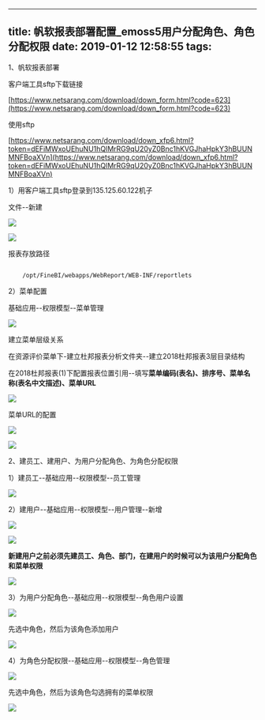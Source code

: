 
---
title: 帆软报表部署配置_emoss5用户分配角色、角色分配权限
date: 2019-01-12 12:58:55
tags:
---

1、帆软报表部署

客户端工具sftp下载链接

[https://www.netsarang.com/download/down_form.html?code=623](https://www.netsarang.com/download/down_form.html?code=623)

使用sftp

[https://www.netsarang.com/download/down_xfp6.html?token=dEFiMWxoUEhuNU1hQlMrRG9qU20yZ0Bnc1hKVGJhaHpkY3hBUUNMNFBoaXVn](https://www.netsarang.com/download/down_xfp6.html?token=dEFiMWxoUEhuNU1hQlMrRG9qU20yZ0Bnc1hKVGJhaHpkY3hBUUNMNFBoaXVn)


1）用客户端工具sftp登录到135.125.60.122机子

文件--新建

![](https://i.imgur.com/2BmJwbi.png)

![](https://i.imgur.com/v4wyabN.png)


报表存放路径

```

	/opt/FineBI/webapps/WebReport/WEB-INF/reportlets

```


2）菜单配置

基础应用--权限模型--菜单管理

![](https://i.imgur.com/wIRwxey.png)

建立菜单层级关系

在资源评价菜单下-建立杜邦报表分析文件夹--建立2018杜邦报表3层目录结构

在2018杜邦报表(1)下配置报表位置引用--填写**菜单编码(表名)、排序号、菜单名称(表名中文描述)、菜单URL**

![](https://i.imgur.com/OpkMozW.png)


菜单URL的配置

![](https://i.imgur.com/sWq1soL.png)

![](https://i.imgur.com/dFluLNT.png)



2、建员工、建用户、为用户分配角色、为角色分配权限

1）建员工--基础应用--权限模型--员工管理

![](https://i.imgur.com/3Dy5jZ7.png)


2）建用户--基础应用--权限模型--用户管理--新增

![](https://i.imgur.com/P72nX6J.png)

![](https://i.imgur.com/m5MJU1X.png)

**新建用户之前必须先建员工、角色、部门，在建用户的时候可以为该用户分配角色和菜单权限**

![](https://i.imgur.com/foNIVta.png)

3）为用户分配角色--基础应用--权限模型--角色用户设置

![](https://i.imgur.com/aXEslSF.png)

先选中角色，然后为该角色添加用户

![](https://i.imgur.com/OTsxbsS.png)

4）为角色分配权限--基础应用--权限模型--角色管理

![](https://i.imgur.com/DzlEsPW.png)

先选中角色，然后为该角色勾选拥有的菜单权限

![](https://i.imgur.com/ssEptko.png)